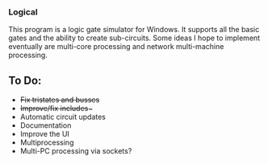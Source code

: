 ### Logical

This program is a logic gate simulator for Windows. It supports all the basic gates and the ability to create sub-circuits. Some ideas I hope to implement eventually are multi-core processing and network multi-machine processing.

## To Do:
* ~~Fix tristates and busses~~
* ~~Improve/fix includes~~~
* Automatic circuit updates
* Documentation
* Improve the UI
* Multiprocessing
* Multi-PC processing via sockets?